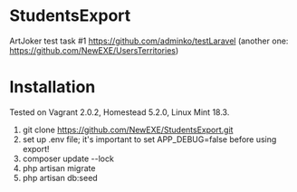 # StudentsExport

ArtJoker test task #1
https://github.com/adminko/testLaravel (another one: https://github.com/NewEXE/UsersTerritories)

# Installation

Tested on Vagrant 2.0.2, Homestead 5.2.0, Linux Mint 18.3.

1. git clone https://github.com/NewEXE/StudentsExport.git
2. set up .env file; it's important to set APP_DEBUG=false before using export!
2. composer update --lock
3. php artisan migrate
4. php artisan db:seed
